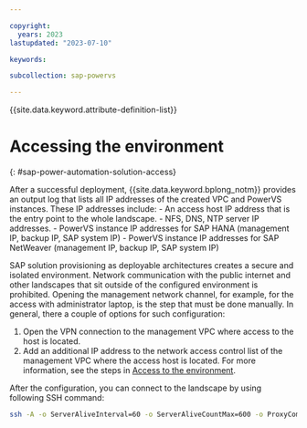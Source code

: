 ```yaml
---

copyright:
  years: 2023
lastupdated: "2023-07-10"

keywords:

subcollection: sap-powervs

---
```


{{site.data.keyword.attribute-definition-list}}

# Accessing the environment
{: #sap-power-automation-solution-access}

After a successful deployment, {{site.data.keyword.bplong_notm}} provides an output log that lists all IP addresses of the created VPC and PowerVS instances. These IP addresses include:
    - An access host IP address that is the entry point to the whole landscape.
    - NFS, DNS, NTP server IP addresses.
    - PowerVS instance IP addresses for SAP HANA (management IP, backup IP, SAP system IP)
    - PowerVS instance IP addresses for SAP NetWeaver (management IP, backup IP, SAP system IP)

SAP solution provisioning as deployable architectures creates a secure and isolated environment. Network communication with the public internet and other landscapes that sit outside of the configured environment is prohibited. Opening the management network channel, for example, for the access with administrator laptop, is the step that must be done manually. In general, there a couple of options for such configuration:

1. Open the VPN connection to the management VPC where access to the host is located.
2. Add an additional IP address to the network access control list of the management VPC where the access host is located. For more information, see the steps in [Access to the environment](/docs/powervs-vpc?topic=powervs-vpc-powervs-automation-solution-access).

After the configuration, you can connect to the landscape by using following SSH command:

```sh
ssh -A -o ServerAliveInterval=60 -o ServerAliveCountMax=600 -o ProxyCommand=\"ssh -W %h:%p root@\<access_host_floating_ip\>\" root@\<powervs_instance_ip\>
```

